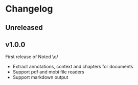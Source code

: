 # Changelog

## Unreleased

## v1.0.0

First release of Noted \o/

- Extract annotations, context and chapters for documents
- Support pdf and mobi file readers
- Support markdown output

